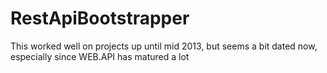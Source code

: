 RestApiBootstrapper
===================

This worked well on projects up until mid 2013, but seems a bit dated now, especially since WEB.API has matured a lot
